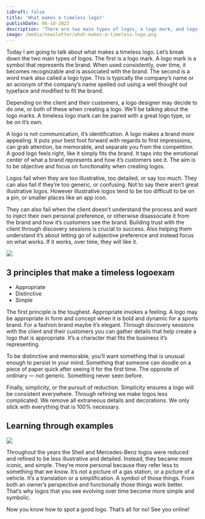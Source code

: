 ```yaml
---
isDraft: false
title: 'What makes a timeless logo?'
publishDate: 06-10-2023
description: 'There are two main types of logos, a logo mark, and logo type. Today I am going to show you how to spot good logos!'
image: /media/newsletter/what-makes-a-timeless-logo.png
---
```


<p>Today I am going to talk about what makes a timeless logo. Let’s break down the two main types of logos. The first is a logo mark. A logo mark is a symbol that represents the brand. When used consistently, over time, it becomes recognizable and is associated with the brand. The second is a word mark also called a logo type. This is typically the company’s name or an acronym of the company’s name spelled out using a well thought out typeface and modified to fit the brand.</p>
<p>Depending on the client and their customers, a logo designer may decide to do one, or both of these when creating a logo. We’ll be talking about the logo marks. A timeless logo mark can be paired with a great logo type, or be on it’s own.</p>
<p>A logo is not communication, it’s identification. A logo makes a brand more appealing. It puts your best foot forward with regards to first impressions, can grab attention, be memorable, and separate you from the competition. A good logo feels right, like it simply fits the brand. It taps into the emotional center of what a brand represents and how it’s customers see it. The aim is to be objective and focus on functionality when creating logos.</p>
<p>Logos fail when they are too illustrative, too detailed, or say too much. They can also fail if they’re too generic, or confusing. Not to say there aren’t great illustrative logos. However illustrative logos tend to be too difficult to be on a pin, or smaller places like an app icon.</p>
<p>They can also fail when the client doesn’t understand the process and want to inject their own personal preference, or otherwise disassociate it from the brand and how it’s customers see the brand. Building trust with the client through discovery sessions is crucial to success. Also helping them understand it’s about letting go of subjective preference and instead focus on what works. If it works, over time, they will like it.</p>
<img src="/media/newsletter/example-of-a-bad-logo-design.jpeg">
<h2>3 principles that make a timeless logoexam</h2>
<ul>
<li>Appropriate</li>
<li>Distinctive</li>
<li>Simple</li>
</ul>
<p>The first principle is the toughest. Appropriate invokes a feeling. A logo may be appropriate in form and concept when it is bold and dynamic for a sports brand. For a fashion brand maybe it’s elegant. Through discovery sessions with the client and their customers you can gather details that help create a logo that is appropriate. It’s a character that fits the business it’s representing.</p>
<p>To be distinctive and memorable, you’ll want something that is unusual enough to persist in your mind. Something that someone can doodle on a piece of paper quick after seeing it for the first time. The opposite of ordinary — not generic. Something never seen before.</p>
<p>Finally, simplicity, or the pursuit of reduction. Simplicity ensures a logo will be consistent everywhere. Through refining we make logos less complicated. We remove all extraneous details and decorations. We only stick with everything that is 100% necessary.</p>
<h2>Learning through examples</h2>
<img src="/media/newsletter/examples-of-timeless-logos.png">
<p>Throughout the years the Shell and Mercedes-Benz logos were reduced and refined to be less illustrative and detailed. Instead, they became more iconic, and simple. They’re more personal because they refer less to something that we know. It’s not a picture of a gas station, or a picture of a vehicle. It’s a translation or a simplification. A symbol of those things. From both an owner’s perspective and functionally those things work better. That’s why logos that you see evolving over time become more simple and symbolic.</p>
<p>Now you know how to spot a good logo. That’s all for no! See you online!</p>

